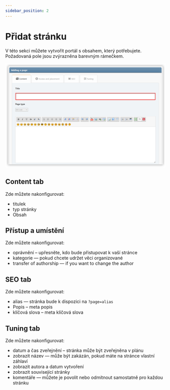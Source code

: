 ```yaml
---
sidebar_position: 2
---
```


# Přidat stránku
V této sekci můžete vytvořit portál s obsahem, který potřebujete. Požadovaná pole jsou zvýrazněna barevným rámečkem.

![Zde přidáme novou stránku](new_page.png)

## Content tab
Zde můžete nakonfigurovat:
* titulek
* typ stránky
* Obsah

## Přístup a umístění
Zde můžete nakonfigurovat:
* oprávnění – upřesněte, kdo bude přistupovat k vaší stránce
* kategorie — pokud chcete udržet věci organizované
* transfer of authorship — if you want to change the author

## SEO tab
Zde můžete nakonfigurovat:
* alias — stránka bude k dispozici na `?page=alias`
* Popis – meta popis
* klíčová slova – meta klíčová slova

## Tuning tab
Zde můžete nakonfigurovat:
* datum a čas zveřejnění – stránka může být zveřejněna v plánu
* zobrazit název — může být zakázán, pokud máte na stránce vlastní záhlaví
* zobrazit autora a datum vytvoření
* zobrazit související stránky
* komentáře — můžete je povolit nebo odmítnout samostatně pro každou stránku
